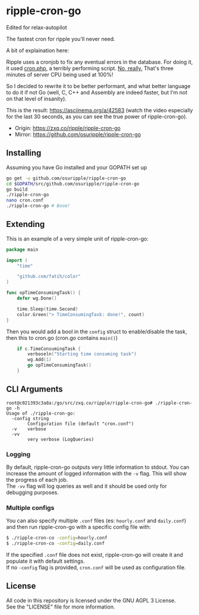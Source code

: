 # ripple-cron-go

Edited for relax-autopilot 

The fastest cron for ripple you'll never need.

A bit of explaination here:

Ripple uses a cronjob to fix any eventual errors in the database. For doing it, it used [cron.php](https://github.com/osuripple/ripple/blob/master/osu.ppy.sh/cron.php), a terribly performing script. [No, really.](https://y.zxq.co/minzed.jpg) That's three minutes of server CPU being used at 100%!

So I decided to rewrite it to be better performant, and what better language to do it if not Go (well, C, C++ and Assembly are indeed faster, but I'm not on that level of insanity).

This is the result: https://asciinema.org/a/42583 (watch the video especially for the last 30 seconds, as you can see the true power of ripple-cron-go).

- Origin: https://zxq.co/ripple/ripple-cron-go
- Mirror: https://github.com/osuripple/ripple-cron-go

## Installing

Assuming you have Go installed and your GOPATH set up

```sh
go get -u github.com/osuripple/ripple-cron-go
cd $GOPATH/src/github.com/osuripple/ripple-cron-go
go build
./ripple-cron-go
nano cron.conf
./ripple-cron-go # Boom!
```

## Extending

This is an example of a very simple unit of ripple-cron-go:

```go
package main

import (
	"time"

	"github.com/fatih/color"
)

func opTimeConsumingTask() {
	defer wg.Done()

	time.Sleep(time.Second)
	color.Green("> TimeConsumingTask: done!", count)
}
```

Then you would add a bool in the `config` struct to enable/disable the task, then this to cron.go (cron.go contains `main()`)

```go
	if c.TimeConsumingTask {
		verboseln("Starting time consuming task")
		wg.Add(1)
		go opTimeConsumingTask()
	}
```

## CLI Arguments

```
root@c021393c3a8a:/go/src/zxq.co/ripple/ripple-cron-go# ./ripple-cron-go -h                 
Usage of ./ripple-cron-go:
  -config string
    	Configuration file (default "cron.conf")
  -v	verbose
  -vv
    	very verbose (LogQueries)
```

### Logging
By default, ripple-cron-go outputs very little information to stdout. You can increase the amount of logged information with the `-v` flag. This will show the progress of each job.  
The `-vv` flag will log queries as well and it should be used only for debugging purposes.

### Multiple configs
You can also specify multiple `.conf` files (es: `hourly.conf` and `daily.conf`) and then run ripple-cron-go with a specific config file with:
```sh
$ ./ripple-cron-co -config=hourly.conf
$ ./ripple-cron-co -config=daily.conf
```

If the specified `.conf` file does not exist, ripple-cron-go will create it and populate it with default settings.  
If no `-config` flag is provided, `cron.conf` will be used as configuration file.

## License
All code in this repository is licensed under the GNU AGPL 3 License.  
See the "LICENSE" file for more information.
